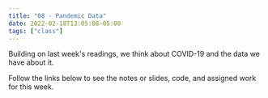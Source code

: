 ```yaml
---
title: "08 - Pandemic Data"
date: 2022-02-18T13:05:08-05:00
tags: ["class"]
---
```



Building on last week's readings, we think about COVID-19 and the data we have about it.

Follow the links below to see the notes or slides, code, and assigned work for this week.

